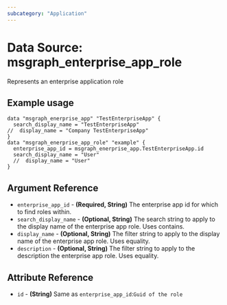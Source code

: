 ```yaml
---
subcategory: "Application"
---
```

# Data Source: msgraph_enterprise_app_role
Represents an enterprise application role
## Example usage
```hcl
data "msgraph_enerprise_app" "TestEnterpriseApp" {
  search_display_name = "TestEnterpriseApp"
//  display_name = "Company TestEnterpriseApp"
}
data "msgraph_enerprise_app_role" "example" {
  enterprise_app_id = msgraph_enerprise_app.TestEnterpriseApp.id
  search_display_name = "User"
  //  display_name = "User"
}
```
## Argument Reference
* `enterprise_app_id` - **(Required, String)** The enterprise app id for which to find roles within.
* `search_display_name` - **(Optional, String)** The search string to apply to the display name of the enterprise app role. Uses contains.
* `display_name` - **(Optional, String)** The filter string to apply to the display name of the enterprise app role. Uses equality.
* `description` - **(Optional, String)** The filter string to apply to the description the enterprise app role. Uses equality.
## Attribute Reference
* `id` - **(String)** Same as `enterprise_app_id`:`Guid of the role`
